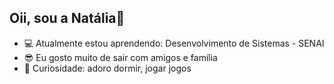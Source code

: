 ## Oii, sou a Natália👋


- 💻 Atualmente estou aprendendo: Desenvolvimento de Sistemas - SENAI
- 😎 Eu gosto muito de sair com amigos e família
- 🫣 Curiosidade: adoro dormir, jogar jogos
  
